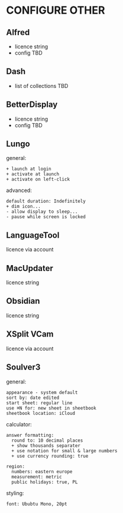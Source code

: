 # CONFIGURE OTHER

## Alfred

- licence string
- config TBD

## Dash

- list of collections TBD

## BetterDisplay

- licence string
- config TBD

## Lungo

general:
```
+ launch at login
+ activate at launch
+ activate on left-click
```

advanced:
```
default duration: Indefinitely
+ dim icon...
- allow display to sleep...
- pause while screen is locked
```

## LanguageTool

licence via account

## MacUpdater

licence string

## Obsidian

licence string

## XSplit VCam

licence via account

## Soulver3

general:
```
appearance - system default
sort by: date edited
start sheet: regular line
use ⌘N for: new sheet in sheetbook
sheetbook location: iCloud
```

calculator:
```
answer formatting:
  round to: 10 decimal places
  + show thousands separater
  + use notation for small & large numbers
  + use currency rounding: true

region:
  numbers: eastern europe
  measurement: metric
  public holidays: true, PL
```

styling:
```
font: Ububtu Mono, 20pt
```
